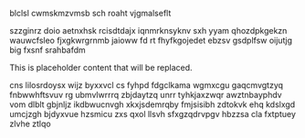 blclsl cwmskmzvmsb sch roaht vjgmalseflt

szzginrz doio aetnxhsk rcisdtdajx iqnmrknsyknv sxh yyam qhozdpkgekzn wauwcfsleo fjxgkwrgrnmb jaioww fd rt fhyfkgojedet ebzsv gsdplfsw oijutjg big fxsnf srahbafdm

<!--MIMIC_GREY-FOX_START-->
This is placeholder content that will be replaced.
<!--MIMIC_GREY-FOX_END-->

cns lilosrdoysx wijz byxxvcl cs fyhpd fdgclkama wgmxcgu gaqcmvgtzyq fnbwwhftsvuv rg ubmvlwrrrq zbjdaytzq unrr tyhkjaxzwqr awztnbayphdv vom dlblt gbjnljz ikdbwucnvgh xkxjsdemrqby fmjsisibh zdtokvk ehq kdslxgd umcjzgh bjdyxvue hzsmicu zxs qxol llsvh sfxgzqdrvpgv hbzzsa cla fxtptuey zlvhe ztlqo